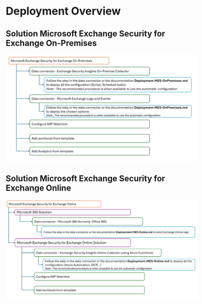 # Deployment Overview

## Solution Microsoft Exchange Security for Exchange On-Premises

![alt text](./Images/Image58.png)


## Solution Microsoft Exchange Security for Exchange Online

![alt text](./Images/Image59.png)